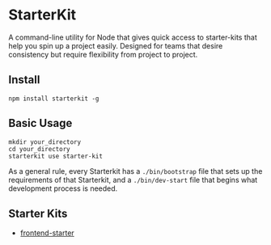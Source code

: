 # StarterKit
A command-line utility for Node that gives quick access to starter-kits that
help you spin up a project easily. Designed for teams that desire consistency
but require flexibility from project to project.

## Install
```
npm install starterkit -g
```

## Basic Usage
```
mkdir your_directory
cd your_directory
starterkit use starter-kit
```

As a general rule, every Starterkit has a `./bin/bootstrap` file that sets up
the requirements of that Starterkit, and a `./bin/dev-start` file that begins
what development process is needed.

## Starter Kits
- [frontend-starter](https://github.com/sq1agency/frontend-starter.git)
